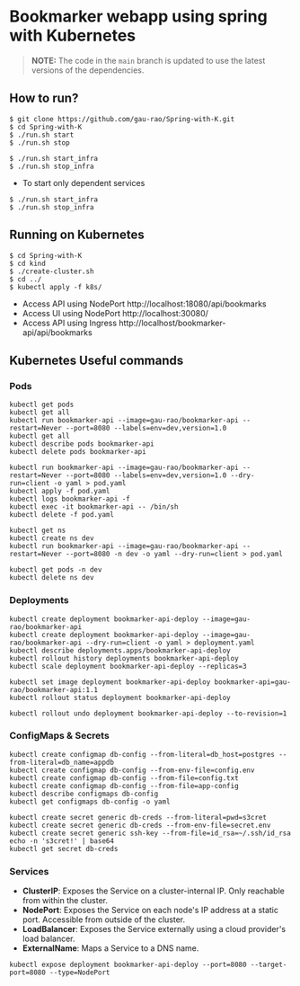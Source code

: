 # Bookmarker webapp using spring with Kubernetes

> **NOTE:**
> The code in the `main` branch is updated to use the latest versions of the dependencies.

## How to run?

```shell
$ git clone https://github.com/gau-rao/Spring-with-K.git
$ cd Spring-with-K
$ ./run.sh start
$ ./run.sh stop

$ ./run.sh start_infra
$ ./run.sh stop_infra
```

* To start only dependent services

```shell
$ ./run.sh start_infra
$ ./run.sh stop_infra
```

## Running on Kubernetes

```shell
$ cd Spring-with-K
$ cd kind
$ ./create-cluster.sh
$ cd ../
$ kubectl apply -f k8s/
```

* Access API using NodePort http://localhost:18080/api/bookmarks
* Access UI using NodePort http://localhost:30080/
* Access API using Ingress http://localhost/bookmarker-api/api/bookmarks 

## Kubernetes Useful commands

### Pods

```shell
kubectl get pods
kubectl get all
kubectl run bookmarker-api --image=gau-rao/bookmarker-api --restart=Never --port=8080 --labels=env=dev,version=1.0
kubectl get all
kubectl describe pods bookmarker-api
kubectl delete pods bookmarker-api

kubectl run bookmarker-api --image=gau-rao/bookmarker-api --restart=Never --port=8080 --labels=env=dev,version=1.0 --dry-run=client -o yaml > pod.yaml
kubectl apply -f pod.yaml
kubectl logs bookmarker-api -f
kubectl exec -it bookmarker-api -- /bin/sh
kubectl delete -f pod.yaml

kubectl get ns
kubectl create ns dev
kubectl run bookmarker-api --image=gau-rao/bookmarker-api --restart=Never --port=8080 -n dev -o yaml --dry-run=client > pod.yaml

kubectl get pods -n dev
kubectl delete ns dev
```

### Deployments

```shell
kubectl create deployment bookmarker-api-deploy --image=gau-rao/bookmarker-api
kubectl create deployment bookmarker-api-deploy --image=gau-rao/bookmarker-api --dry-run=client -o yaml > deployment.yaml
kubectl describe deployments.apps/bookmarker-api-deploy
kubectl rollout history deployments bookmarker-api-deploy
kubectl scale deployment bookmarker-api-deploy --replicas=3

kubectl set image deployment bookmarker-api-deploy bookmarker-api=gau-rao/bookmarker-api:1.1
kubectl rollout status deployment bookmarker-api-deploy

kubectl rollout undo deployment bookmarker-api-deploy --to-revision=1
```

### ConfigMaps & Secrets

```shell
kubectl create configmap db-config --from-literal=db_host=postgres --from-literal=db_name=appdb
kubectl create configmap db-config --from-env-file=config.env
kubectl create configmap db-config --from-file=config.txt
kubectl create configmap db-config --from-file=app-config
kubectl describe configmaps db-config
kubectl get configmaps db-config -o yaml

kubectl create secret generic db-creds --from-literal=pwd=s3cret
kubectl create secret generic db-creds --from-env-file=secret.env
kubectl create secret generic ssh-key --from-file=id_rsa=~/.ssh/id_rsa
echo -n 's3cret!' | base64
kubectl get secret db-creds
```

### Services

* **ClusterIP**:  Exposes the Service on a cluster-internal IP. Only reachable from within the cluster.
* **NodePort**: Exposes the Service on each node's IP address at a static port. Accessible from outside of the cluster.
* **LoadBalancer**: Exposes the Service externally using a cloud provider's load balancer.
* **ExternalName**: Maps a Service to a DNS name.

```shell
kubectl expose deployment bookmarker-api-deploy --port=8080 --target-port=8080 --type=NodePort
```
